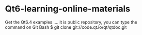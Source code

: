 # Qt6-learning-online-materials
Get the Qt6.4 examples .... it is public repository, you can type the command on Git Bash $ git clone git://code.qt.io/qt/qtdoc.git
